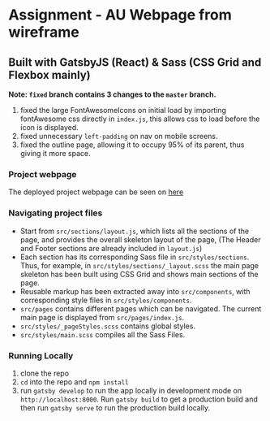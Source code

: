 # Assignment - AU Webpage from wireframe

## Built with GatsbyJS (React) & Sass (CSS Grid and Flexbox mainly)

**Note: `fixed` branch contains 3 changes to the `master` branch.**

1. fixed the large FontAwesomeIcons on initial load by importing fontAwesome css directly in `index.js`, this allows css to load before the icon is displayed.
2. fixed unnecessary `left-padding` on nav on mobile screens.
3. fixed the outline page, allowing it to occupy 95% of its parent, thus giving it more space.

### Project webpage

The deployed project webpage can be seen on [here](https://au-coach-approach.netlify.com/)

### Navigating project files

- Start from `src/sections/layout.js`, which lists all the sections of the page, and provides the overall skeleton layout of the page, (The Header and Footer sections are already included in `layout.js`)
- Each section has its corresponding Sass file in `src/styles/sections`. Thus, for example, in `src/styles/sections/_layout.scss` the main page skeleton has been built using CSS Grid and shows main sections of the page.
- Reusable markup has been extracted away into `src/components`, with corresponding style files in `src/styles/components`.
- `src/pages` contains different pages which can be navigated. The current main page is displayed from `src/pages/index.js`.
- `src/styles/_pageStyles.scss` contains global styles.
- `src/styles/main.scss` compiles all the Sass Files.

### Running Locally

1. clone the repo
2. `cd` into the repo and `npm install`
3. run `gatsby develop` to run the app locally in development mode on `http://localhost:8000`. Run `gatsby build` to get a production build and then run `gatsby serve` to run the production build locally.
